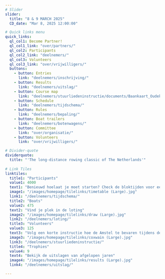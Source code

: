 ```yaml
---
# Slider
slider:
  title: "8 & 9 MARCH 2025"
  CD_date: "Mar 8, 2025 12:00:00"

# Quick links menu
quick_links:
  ql_col1: Become Partner!
  ql_col1_link: "over/partners/"
  ql_col2: Participants
  ql_col2_link: "deelnemers/"
  ql_col3: Volunteers
  ql_col3_link: "over/vrijwilligers/"
  buttons:
    - button: Entries
      link: "deelnemers/inschrijving/"
    - button: Results
      link: "deelnemers/uitslag/"
    - button: Course map
      link: "deelnemers/stuurliedeninstructie/documents/Baankaart_Oudekerk_Amsterdam.pdf"
    - button: Schedule
      link: "deelnemers/tijdschema/"
    - button: Rules
      link: "deelnemers/bepaling/"
    - button: Boat trailers
      link: "deelnemers/botenwagens/"
    - button: Committee
      link: "over/organisatie/"
    - button: Volunteers
      link: "over/vrijwilligers/"

# Divider-quote
dividerquote:
  title: "'The long-distance rowing classic of The Netherlands'"
    
# Link Tiles
linktiles:
  title1: "Participants"
  value1: 4000
  text1: "Benieuwd hoelaat je moet starten? Check de bloktijden voor een indicatie"
  image1: "/images/homepage/tilelinks/timetable (Large).jpg"
  link1: "/deelnemers/tijdschema/"
  title2: "Boats"
  value2: 475
  text2: "Vind je plek in de loting"
  image2: "/images/homepage/tilelinks/draw (Large).jpg"
  link2: "/deelnemers/loting/"
  title3: "Volunteers" 
  value3: 125
  text3: "Volg een korte instructie hoe de Amstel te bevaren tijdens de Head"
  image3: "/images/homepage/tilelinks/coxwain (Large).jpg"
  link3: "/deelnemers/stuurliedeninstructie/"
  title4: "Trophies"
  value4: 9
  text4: "Bekijk de uitslagen van afgelopen jaren"
  image4: "/images/homepage/tilelinks/results (Large).jpg"
  link4: "/deelnemers/uitslag/"

---
```



